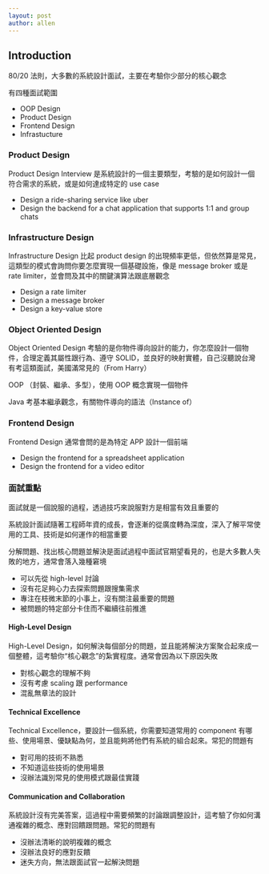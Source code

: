 ```yaml
---
layout: post
author: allen
---
```


## Introduction

80/20 法則，大多數的系統設計面試，主要在考驗你少部分的核心觀念

有四種面試範圍

- OOP Design
- Product Design
- Frontend Design
- Infrastucture

### Product Design

Product Design Interview 是系統設計的一個主要類型，考驗的是如何設計一個符合需求的系統，或是如何達成特定的 use case

- Design a ride-sharing service like uber
- Design the backend for a chat application that supports 1:1 and group chats

### Infrastructure Design

Infrastructure Design 比起 product design 的出現頻率更低，但依然算是常見，這類型的模式會詢問你要怎麼實現一個基礎設施，像是 message broker 或是 rate limiter，並會問及其中的關鍵演算法跟底層觀念

- Design a rate limiter
- Design a message broker
- Design a key-value store

### Object Oriented Design

Object Oriented Design 考驗的是你物件導向設計的能力，你怎麼設計一個物件，合理定義其屬性跟行為、遵守 SOLID，並良好的映射實體，自己沒聽說台灣有考這類面試，美國滿常見的（From Harry）

OOP （封裝、繼承、多型），使用 OOP 概念實現一個物件

Java 考基本繼承觀念，有關物件導向的語法（Instance of）

### Frontend Design

Frontend Design 通常會問的是為特定 APP 設計一個前端

- Design the frontend for a spreadsheet application
- Design the frontend for a video editor

### 面試重點

面試就是一個說服的過程，透過技巧來說服對方是相當有效且重要的

系統設計面試隨著工程師年資的成長，會逐漸的從廣度轉為深度，深入了解平常使用的工具、技術是如何運作的相當重要

分解問題、找出核心問題並解決是面試過程中面試官期望看見的，也是大多數人失敗的地方，通常會落入幾種窘境

- 可以先從 high-level 討論
- 沒有花足夠心力去探索問題跟搜集需求
- 專注在枝微末節的小事上，沒有關注最重要的問題
- 被問題的特定部分卡住而不繼續往前推進

#### High-Level Design

High-Level Design，如何解決每個部分的問題，並且能將解決方案聚合起來成一個整體，這考驗你“核心觀念”的紮實程度。通常會因為以下原因失敗

- 對核心觀念的理解不夠
- 沒有考慮 scaling 跟 performance
- 混亂無章法的設計

#### Technical Excellence

Technical Excellence，要設計一個系統，你需要知道常用的 component 有哪些、使用場景、優缺點為何，並且能夠將他們有系統的組合起來。常犯的問題有

- 對可用的技術不熟悉
- 不知道這些技術的使用場景
- 沒辦法識別常見的使用模式跟最佳實踐

#### Communication and Collaboration

系統設計沒有完美答案，這過程中需要頻繁的討論跟調整設計，這考驗了你如何溝通複雜的概念、應對回饋跟問題。常犯的問題有

- 沒辦法清晰的說明複雜的概念
- 沒辦法良好的應對反饋
- 迷失方向，無法跟面試官一起解決問題
